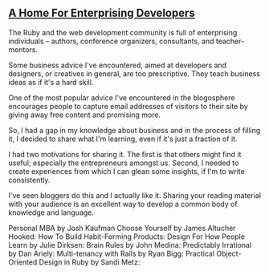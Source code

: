 ## [A Home For Enterprising Developers](http://rubycon.rkcudjoe.com/a-home-for-enterprising-developers/)

The Ruby and the web development community is full of enterprising individuals – authors, conference organizers, consultants, and teacher-mentors.

Some business advice I've encountered, aimed at developers and designers, or creatives in general, are too prescriptive. They teach business ideas as if it's a hard skill.

One of the most popular advice I've encountered in the blogosphere encourages people to capture email addresses of visitors to their site by giving away free content and promising more.

So, I had a gap in my knowledge about business and in the process of filling it, I decided to share what I'm learning, even if it's just a fraction of it.

I had two motivations for sharing it. The first is that others might find it useful; especially the entrepreneurs amongst us. Second, I needed to create experiences from which I can glean some insights, if I'm to write consistently.

I've seen bloggers do this and I actually like it. Sharing your reading material with your audience is an excellent way to develop a common body of knowledge and language.

Personal MBA by Josh Kaufman
Choose Yourself by James Altucher
Hooked: How To Build Habit-Forming Products:
Design For How People Learn by Julie Dirksen:
Brain Rules by John Medina:
Predictably Irrational by Dan Ariely:
Multi-tenancy with Rails by Ryan Bigg:
Practical Object-Oriented Design in Ruby by Sandi Metz:
